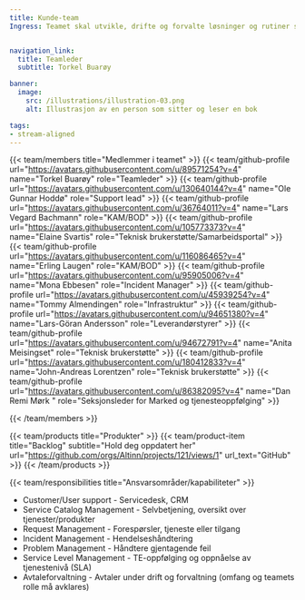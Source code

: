 ```yaml
---
title: Kunde-team
Ingress: Teamet skal utvikle, drifte og forvalte løsninger og rutiner som sikrer en effektiv og brukervennlig kundestøtte for våre produkter og API-er. Teamet er ansvarlig for onboarding av nye tjenesteeiere og oppfølging av hele kundedialogen. I tillegg skal kundeteamet sikre en helhetlig hendelseshåndteringsprosess på tvers av alle team.


navigation_link:
  title: Teamleder
  subtitle: Torkel Buarøy

banner:
  image:
    src: /illustrations/illustration-03.png
    alt: Illustrasjon av en person som sitter og leser en bok

tags:
- stream-aligned
---
```


{{< team/members title="Medlemmer i teamet" >}}
{{< team/github-profile url="https://avatars.githubusercontent.com/u/89571254?v=4" name="Torkel Buarøy" role="Teamleder" >}}
{{< team/github-profile url="https://avatars.githubusercontent.com/u/130640144?v=4" name="Ole Gunnar Hoddø" role="Support lead" >}}
{{< team/github-profile url="https://avatars.githubusercontent.com/u/36764011?v=4" name="Lars Vegard Bachmann" role="KAM/BOD" >}}
{{< team/github-profile url="https://avatars.githubusercontent.com/u/105773373?v=4" name="Elaine Svartis" role="Teknisk brukerstøtte/Samarbeidsportal" >}}
{{< team/github-profile url="https://avatars.githubusercontent.com/u/116086465?v=4" name="Erling Laugen" role="KAM/BOD" >}}
{{< team/github-profile url="https://avatars.githubusercontent.com/u/95905006?v=4" name="Mona Ebbesen" role="Incident Manager" >}}
{{< team/github-profile url="https://avatars.githubusercontent.com/u/45939254?v=4" name="Tommy Almendingen" role="Infrastruktur" >}}
{{< team/github-profile url="https://avatars.githubusercontent.com/u/94651380?v=4" name="Lars-Göran Andersson" role="Leverandørstyrer" >}}
{{< team/github-profile url="https://avatars.githubusercontent.com/u/94672791?v=4" name="Anita Meisingset" role="Teknisk brukerstøtte" >}}
{{< team/github-profile url="https://avatars.githubusercontent.com/u/180412833?v=4" name="John-Andreas Lorentzen" role="Teknisk brukerstøtte" >}}
{{< team/github-profile url="https://avatars.githubusercontent.com/u/86382095?v=4" name="Dan Remi Mørk " role="Seksjonsleder for Marked og tjeneste­oppfølging" >}}

{{< /team/members >}}

{{< team/products title="Produkter" >}}
{{< team/product-item title="Backlog" subtitle="Hold deg oppdatert her" url="https://github.com/orgs/Altinn/projects/121/views/1" url_text="GitHub" >}}
{{< /team/products >}}

{{< team/responsibilities title="Ansvarsområder/kapabiliteter" >}}

- Customer/User support - Servicedesk, CRM
- Service Catalog Management - Selvbetjening, oversikt over tjenester/produkter
- Request Management - Forespørsler, tjeneste eller tilgang
- Incident Management - Hendelseshåndtering
- Problem Management - Håndtere gjentagende feil
- Service Level Management - TE-oppfølging og oppnåelse av tjenestenivå (SLA)
- Avtaleforvaltning - Avtaler under drift og forvaltning (omfang og teamets rolle må avklares)
